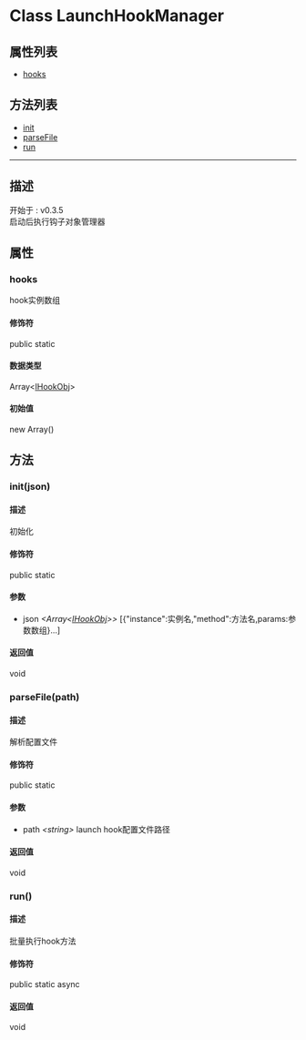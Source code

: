 # Class LaunchHookManager
## 属性列表
+ [hooks](#PROP_hooks)
  
## 方法列表
+ [init](#METHOD_init)
+ [parseFile](#METHOD_parseFile)
+ [run](#METHOD_run)
  
---
## 描述
<font class="since">开始于 : v0.3.5</font>  
启动后执行钩子对象管理器  
## 属性
### <a id="PROP_hooks">hooks</a>
hook实例数组  
#### 修饰符
<font class="modifier">public  static</font>  
#### 数据类型
<font class='datatype'>Array&lt;[IHookObj](IHookObj)&gt;</font>  
#### 初始值
new Array()  
## 方法
### <a id="METHOD_init">init(json)</a>
#### 描述
初始化  
#### 修饰符
<font class="modifier">public  static</font>  
#### 参数
+ json *&lt;<font class='datatype'>Array&lt;[IHookObj](IHookObj)&gt;</font>&gt;* [{"instance":实例名,"method":方法名,params:参数数组}...]
  
#### 返回值
void  
### <a id="METHOD_parseFile">parseFile(path)</a>
#### 描述
解析配置文件  
#### 修饰符
<font class="modifier">public  static</font>  
#### 参数
+ path *&lt;<font class='datatype'>string</font>&gt;*  launch hook配置文件路径
  
#### 返回值
void  
### <a id="METHOD_run">run()</a>
#### 描述
批量执行hook方法  
#### 修饰符
<font class="modifier">public  static  async</font>  
#### 返回值
void  
